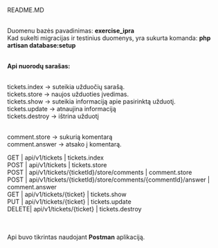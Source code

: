README.MD <br/><br/>

Duomenu bazės pavadinimas: <b>exercise_ipra</b> <br/>
Kad sukelti migracijas ir testinius duomenys, yra sukurta komanda: <b>php artisan database:setup</b><br/><br/>

<b>Api nuorodų sarašas:</b><br/><br/>

tickets.index -> suteikia užduočių sarašą.<br/>
tickets.store -> naujos užduoties įvedimas.<br/>
tickets.show -> suteikia informaciją apie pasirinktą užduotį.<br/>
tickets.update -> atnaujina informaciją<br/>
tickets.destroy -> ištrina užduotį<br/><br/>

comment.store -> sukurią komentarą<br/>
comment.answer -> atsako į komentarą.<br/>

GET  | api/v1/tickets                                              | tickets.index <br/>
POST | api/v1/tickets                                              | tickets.store <br/>
POST | api/v1/tickets/{ticketId}/store/comments                    | comment.store <br/>
POST | api/v1/tickets/{ticketId}/store/comments/{commentId}/answer | comment.answer <br/>
GET  | api/v1/tickets/{ticket}                                     | tickets.show <br/>
PUT  | api/v1/tickets/{ticket}                                     | tickets.update  <br/>
DELETE| api/v1/tickets/{ticket}                                    | tickets.destroy <br/><br/><br/>

Api buvo tikrintas naudojant <b>Postman</b> aplikaciją.
